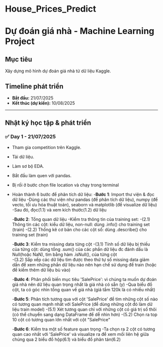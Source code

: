 # House_Prices_Predict

# Dự đoán giá nhà - Machine Learning Project

## Mục tiêu
Xây dựng mô hình dự đoán giá nhà từ dữ liệu Kaggle.

## Timeline phát triển
- **Bắt đầu:** 21/07/2025
- **Kết thúc (dự kiến):** 10/08/2025

---

## Nhật ký học tập & phát triển

### ✅ Day 1 - 21/07/2025
- Tham gia competition trên Kaggle.
- Tải dữ liệu.
- Làm sơ bộ EDA.
- Bắt đầu làm quen với pandas.
- Bị rối ở bước chọn file location và chạy trong terminal

- Hoàn thành 6 bước để phân tích dữ liệu:
    -**Bước 1**: Import thư viện & đọc dữ liệu
        -Dùng các thư viện như pandas (để phân tích dữ liệu), numpy (để vecto, tối ưu hóa thuật toán), seaborn và matplotlib (để visualize dữ liệu)
        -Sau đó, đọc(1.1) và xem kích thước(1.2) dữ liệu

    -**Bước 2**: Tổng quan dữ liệu
        -Kiểm tra thông tin của training set:
            -(2.1) Thông tin các cột: kiểu dữ liệu, non-null: dùng .info() cho training set (train)
            -(2.2) Thống kê cơ bản cho các cột số: dùng .describe() cho training set (train)

    -**Bước 3**: Kiểm tra missing data từng cột 
        -(3.1) Tính số dữ liệu bị thiếu của từng cột: dùng tổng .sum() của các phần dữ liệu đc đánh dấu là Null(hoặc NaN), tìm bằng hàm .isNull(), của từng cột   
        -(3.2) Sắp xếp các dữ liệu tìm được theo thứ tự số missing data giảm dần để xem những phần dữ liệu nào nên hạn chế sử dụng để train (hoặc để kiếm thêm dữ liệu bù vào)

    -**Bước 4**: Phân phối biến mục tiêu 'SalePrice': vì chúng ta muốn dự đoán  giá nhà nên dữ liệu quan trọng nhất là giá nhà có sẵn (y)
        -Qua biểu đồ cột, ta có góc nhìn tổng quan về giá nhà (giá tầm 120k là có nhiều nhất)

    -**Bước 5**: Phân tích tương qua với cột 'SalePrice' để tìm những cột số nào có tương quan mạnh nhất với SalePrice (để dùng những cột đó làm dữ liệu train model)
        -(5.1) Xét tương quan chỉ với những cột có giá trị số thôi (có thể chuyển sang dạng DataFrame để dễ nhìn hơn)
        -(5.2) Chọn ra top 10 cột có tương quan lớn nhất với cột "SalePrice"

    -**Bước 6**: Kiểm tra một số feature quan trọng
        -Ta chọn ra 2 cột có tương quan cao nhất với 'SalePrice' và visualize ra để xem mối liên hệ giữa chúng qua 2 biểu đồ hộp(6.1) và biểu đồ phân tán(6.2)
